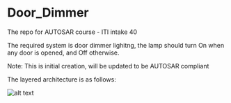 # Door_Dimmer

The repo for AUTOSAR course - ITI intake 40

The required system is door dimmer lighitng, the lamp should turn On when any door is opened, and Off otherwise.

Note: This is initial creation, will be updated to be AUTOSAR compliant

The layered architecture is as follows:

![alt text](https://github.com/alzahraaelsallakh/Door_Dimmer/blob/master/Static%20Architecture/DoorDimmer_Staticarchitecture.png)



